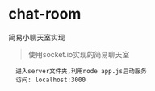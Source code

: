 # chat-room
简易小聊天室实现

> 使用socket.io实现的简易聊天室

```
  进入server文件夹,利用node app.js启动服务
  访问: localhost:3000
```
